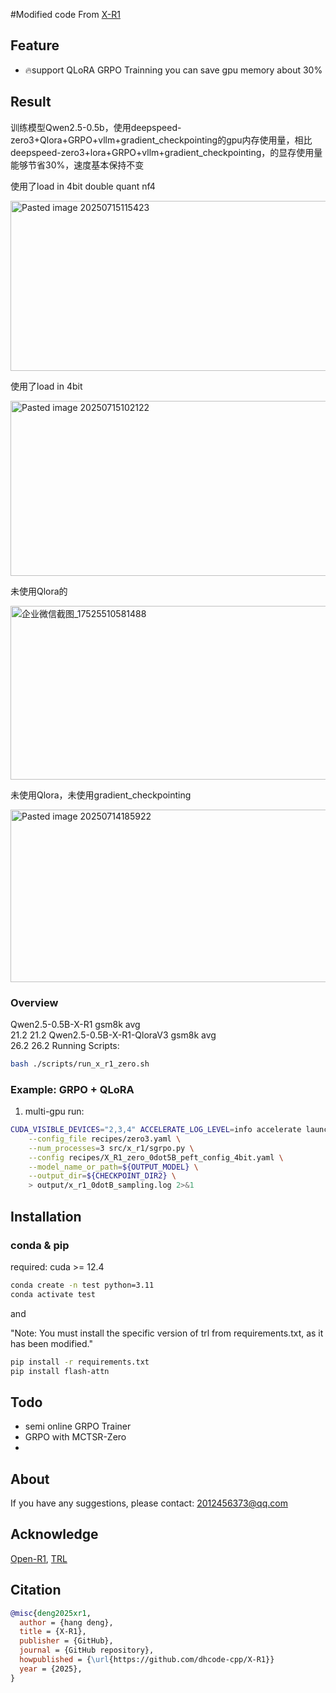 #Modified code From [X-R1](https://github.com/dhcode-cpp/X-R1)

## Feature

- 🔥support QLoRA GRPO Trainning you can save gpu memory about 30%

## Result
训练模型Qwen2.5-0.5b，使用deepspeed-zero3+Qlora+GRPO+vllm+gradient_checkpointing的gpu内存使用量，相比deepspeed-zero3+lora+GRPO+vllm+gradient_checkpointing，的显存使用量能够节省30%，速度基本保持不变

使用了load in 4bit  double quant nf4

<p align="left">
<img width="644" height="272" alt="Pasted image 20250715115423" src="https://github.com/user-attachments/assets/43f539d4-8639-45d2-928c-0b4d6fe4cd38" />
</p>

使用了load in 4bit 

<p align="left">
<img width="647" height="280" alt="Pasted image 20250715102122" src="https://github.com/user-attachments/assets/53f4907f-4952-46e6-9669-feeb66ddd4d2" />
</p>

未使用Qlora的

<p align="left">
<img width="640" height="278" alt="企业微信截图_17525510581488" src="https://github.com/user-attachments/assets/97fd1501-d1f5-4da0-a930-d30dc9e0991b" />
</p>

未使用Qlora，未使用gradient_checkpointing

<p align="left">
<img width="644" height="276" alt="Pasted image 20250714185922" src="https://github.com/user-attachments/assets/9cd0a5f4-8e03-416d-a351-364d805b0667" />
</p>

### Overview
Qwen2.5-0.5B-X-R1 gsm8k   avg  
			21.2    21.2
Qwen2.5-0.5B-X-R1-QloraV3 gsm8k   avg  
			26.2    26.2 
Running Scripts:

```bash
bash ./scripts/run_x_r1_zero.sh
```


### Example: GRPO + QLoRA

1. multi-gpu run:

```bash
CUDA_VISIBLE_DEVICES="2,3,4" ACCELERATE_LOG_LEVEL=info accelerate launch --main_process_port 7832 \
    --config_file recipes/zero3.yaml \
    --num_processes=3 src/x_r1/sgrpo.py \
    --config recipes/X_R1_zero_0dot5B_peft_config_4bit.yaml \
    --model_name_or_path=${OUTPUT_MODEL} \
    --output_dir=${CHECKPOINT_DIR2} \
    > output/x_r1_0dotB_sampling.log 2>&1
```

## Installation

### conda & pip

required: cuda >= 12.4

```bash
conda create -n test python=3.11
conda activate test
```

and

"Note: You must install the specific version of trl from requirements.txt, as it has been modified."

```bash
pip install -r requirements.txt
pip install flash-attn
```

## Todo
- semi online GRPO Trainer
- GRPO with MCTSR-Zero
- 
## About

If you have any suggestions, please contact: 2012456373@qq.com

## Acknowledge

[Open-R1](https://github.com/huggingface/open-r1), [TRL](https://github.com/huggingface/trl)

## Citation

```bib
@misc{deng2025xr1,
  author = {hang deng},
  title = {X-R1},
  publisher = {GitHub},
  journal = {GitHub repository},
  howpublished = {\url{https://github.com/dhcode-cpp/X-R1}}
  year = {2025},
}
```
